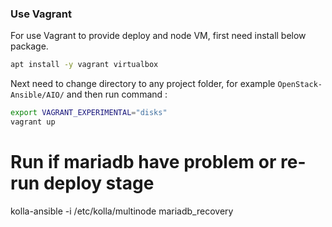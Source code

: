 ### Use Vagrant
For use Vagrant to provide deploy and node VM, first need install below package.
```bash
apt install -y vagrant virtualbox
```
Next need to change directory to any project folder, for example `OpenStack-Ansible/AIO/` and then run command :
```bash
export VAGRANT_EXPERIMENTAL="disks"
vagrant up
```

# Run if mariadb have problem or re-run deploy stage
kolla-ansible -i /etc/kolla/multinode mariadb_recovery

